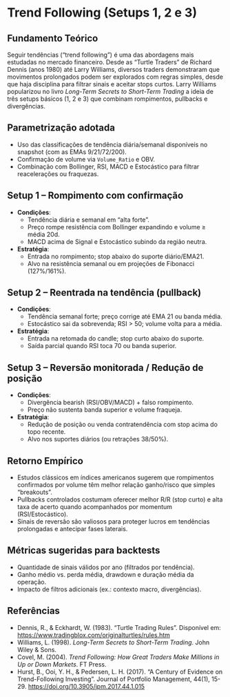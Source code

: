 # Trend Following (Setups 1, 2 e 3)

## Fundamento Teórico

Seguir tendências (“trend following”) é uma das abordagens mais estudadas no
mercado financeiro. Desde as “Turtle Traders” de Richard Dennis (anos 1980) até
Larry Williams, diversos traders demonstraram que movimentos prolongados podem
ser explorados com regras simples, desde que haja disciplina para filtrar sinais
e aceitar stops curtos. Larry Williams popularizou no livro *Long-Term Secrets
to Short-Term Trading* a ideia de três setups básicos (1, 2 e 3) que combinam
rompimentos, pullbacks e divergências.

## Parametrização adotada

- Uso das classificações de tendência diária/semanal disponíveis no snapshot
  (com as EMAs 9/21/72/200).
- Confirmação de volume via `Volume_Ratio` e OBV.
- Combinação com Bollinger, RSI, MACD e Estocástico para filtrar reacelerações
  ou fraquezas.

## Setup 1 – Rompimento com confirmação

- **Condições**:
  - Tendência diária e semanal em “alta forte”.
  - Preço rompe resistência com Bollinger expandindo e volume ≥ média 20d.
  - MACD acima de Signal e Estocástico subindo da região neutra.
- **Estratégia**:
  - Entrada no rompimento; stop abaixo do suporte diário/EMA21.
  - Alvo na resistência semanal ou em projeções de Fibonacci (127%/161%).

## Setup 2 – Reentrada na tendência (pullback)

- **Condições**:
  - Tendência semanal forte; preço corrige até EMA 21 ou banda média.
  - Estocástico sai da sobrevenda; RSI > 50; volume volta para a média.
- **Estratégia**:
  - Entrada na retomada do candle; stop curto abaixo do suporte.
  - Saída parcial quando RSI toca 70 ou banda superior.

## Setup 3 – Reversão monitorada / Redução de posição

- **Condições**:
  - Divergência bearish (RSI/OBV/MACD) + falso rompimento.
  - Preço não sustenta banda superior e volume fraqueja.
- **Estratégia**:
  - Redução de posição ou venda contratendência com stop acima do topo recente.
  - Alvo nos suportes diários (ou retrações 38/50%).

## Retorno Empírico

- Estudos clássicos em índices americanos sugerem que rompimentos confirmados
  por volume têm melhor relação ganho/risco que simples “breakouts”.
- Pullbacks controlados costumam oferecer melhor R/R (stop curto) e alta taxa de
  acerto quando acompanhados por momentum (RSI/Estocástico).
- Sinais de reversão são valiosos para proteger lucros em tendências prolongadas
  e antecipar fases laterais.

## Métricas sugeridas para backtests

- Quantidade de sinais válidos por ano (filtrados por tendência).
- Ganho médio vs. perda média, drawdown e duração média da operação.
- Impacto de filtros adicionais (ex.: contexto macro, divergências).

## Referências

- Dennis, R., & Eckhardt, W. (1983). “Turtle Trading Rules”. Disponível em: https://www.tradingblox.com/originalturtles/rules.htm
- Williams, L. (1998). *Long-Term Secrets to Short-Term Trading*. John Wiley & Sons.
- Covel, M. (2004). *Trend Following: How Great Traders Make Millions in Up or Down Markets*. FT Press.
- Hurst, B., Ooi, Y. H., & Pedersen, L. H. (2017). “A Century of Evidence on Trend-Following Investing”. Journal of Portfolio Management, 44(1), 15-29. https://doi.org/10.3905/jpm.2017.44.1.015
